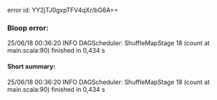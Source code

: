 error id: YY2jTJ0gxpTFV4qXr/bG6A==
### Bloop error:

25/06/18 00:36:20 INFO DAGScheduler: ShuffleMapStage 18 (count at main.scala:90) finished in 0,434 s
#### Short summary: 

25/06/18 00:36:20 INFO DAGScheduler: ShuffleMapStage 18 (count at main.scala:90) finished in 0,434 s